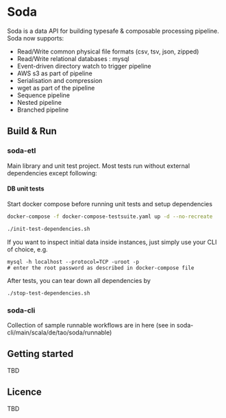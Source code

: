 # Soda

Soda is a data API for building typesafe & composable processing pipeline. Soda now supports:

- Read/Write common physical file formats (csv, tsv, json, zipped)
- Read/Write relational databases : mysql
- Event-driven directory watch to trigger pipeline
- AWS s3 as part of pipeline
- Serialisation and compression
- wget as part of the pipeline
- Sequence pipeline
- Nested pipeline
- Branched pipeline

## Build & Run

### soda-etl

Main library and unit test project. Most tests run without external dependencies except following:

#### DB unit tests

Start docker compose before running unit tests and setup dependencies

```sh
docker-compose -f docker-compose-testsuite.yaml up -d --no-recreate

./init-test-dependencies.sh
```

If you want to inspect initial data inside instances, just simply use your CLI of choice, e.g.

```shell
mysql -h localhost --protocol=TCP -uroot -p
# enter the root password as described in docker-compose file
```

After tests, you can tear down all dependencies by 

```shell
./stop-test-dependencies.sh
```


### soda-cli

Collection of sample runnable workflows are in here (see in soda-cli/main/scala/de/tao/soda/runnable)


## Getting started

TBD

## Licence

TBD

